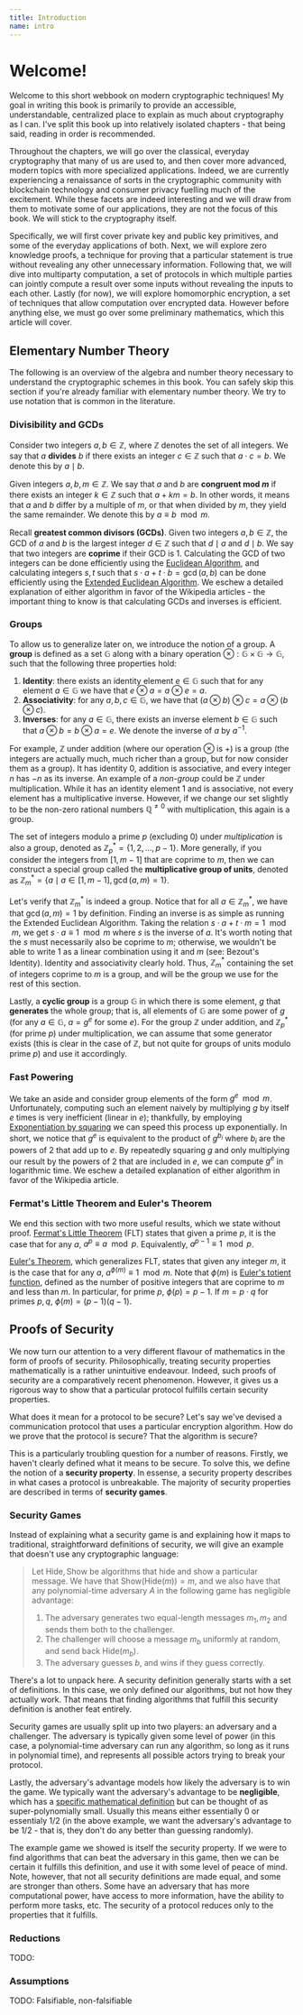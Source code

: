 ```yaml
---
title: Introduction
name: intro
---
```


# Welcome!

Welcome to this short webbook on modern cryptographic techniques! My goal in writing this book is primarily to provide an accessible, understandable, centralized place to explain as much about cryptography as I can. I've split this book up into relatively isolated chapters - that being said, reading in order is recommended.

Throughout the chapters, we will go over the classical, everyday cryptography that many of us are used to, and then cover more advanced, modern topics with more specialized applications. Indeed, we are currently experiencing a renaissance of sorts in the cryptographic community with blockchain technology and consumer privacy fuelling much of the excitement. While these facets are indeed interesting and we will draw from them to motivate some of our applications, they are not the focus of this book. We will stick to the cryptography itself.

Specifically, we will first cover private key and public key primitives, and some of the everyday applications of both. Next, we will explore zero knowledge proofs, a technique for proving that a particular statement is true without revealing any other unnecessary information. Following that, we will dive into multiparty computation, a set of protocols in which multiple parties can jointly compute a result over some inputs without revealing the inputs to each other. Lastly (for now), we will explore homomorphic encryption, a set of techniques that allow computation over encrypted data. However before anything else, we must go over some preliminary mathematics, which this article will cover.

## Elementary Number Theory

The following is an overview of the algebra and number theory necessary to understand the cryptographic schemes in this book. You can safely skip this section if you're already familiar with elementary number theory. We try to use notation that is common in the literature.

### Divisibility and GCDs

Consider two integers $a,b\in\mathbb{Z}$, where $\mathbb{Z}$ denotes the set of all integers. We say that $a$ **divides** $b$ if there exists an integer $c \in \mathbb{Z}$ such that $a \cdot c = b$. We denote this by $a \mid b$.

Given integers $a, b, m \in \mathbb{Z}$. We say that $a$ and $b$ are **congruent mod $m$** if there exists an integer $k\in\mathbb{Z}$ such that $a + km = b$. In other words, it means that $a$ and $b$ differ by a multiple of $m$, or that when divided by $m$, they yield the same remainder. We denote this by $a \equiv b \mod m$.

Recall **greatest common divisors (GCDs)**. Given two integers $a, b \in\mathbb{Z}$, the GCD of $a$ and $b$ is the largest integer $d\in\mathbb{Z}$ such that $d \mid a$ and $d \mid b$. We say that two integers are **coprime** if their GCD is 1. Calculating the GCD of two integers can be done efficiently using the [Euclidean Algorithm](https://en.wikipedia.org/wiki/Euclidean_algorithm), and calculating integers $s, t$ such that $s \cdot a + t \cdot b = \gcd(a, b)$ can be done efficiently using the [Extended Euclidean Algorithm](https://en.wikipedia.org/wiki/Extended_Euclidean_algorithm). We eschew a detailed explanation of either algorithm in favor of the Wikipedia articles - the important thing to know is that calculating GCDs and inverses is efficient.

### Groups

To allow us to generalize later on, we introduce the notion of a group. A **group** is defined as a set $\mathbb{G}$ along with a binary operation $\otimes: \mathbb{G} \times \mathbb{G} \rightarrow \mathbb{G}$, such that the following three properties hold:
1. **Identity**: there exists an identity element $e\in\mathbb{G}$ such that for any element $a \in \mathbb{G}$ we have that $e \otimes a = a \otimes e = a$.
2. **Associativity**: for any $a, b, c \in \mathbb{G}$, we have that $(a \otimes b) \otimes c = a \otimes (b \otimes c)$.
3. **Inverses**: for any $a \in \mathbb{G}$, there exists an inverse element $b \in \mathbb{G}$ such that $a \otimes b = b\otimes a = e$. We denote the inverse of $a$ by $a^{-1}$.

For example, $\mathbb{Z}$ under addition (where our operation $\otimes$ is $+$) is a group (the integers are actually much, much richer than a group, but for now consider them as a group). It has identity $0$, addition is associative, and every integer $n$ has $-n$ as its inverse. An example of a *non-group* could be $\mathbb{Z}$ under multiplication. While it has an identity element $1$ and is associative, not every element has a multiplicative inverse. However, if we change our set slightly to be the non-zero rational numbers $\mathbb{Q}^{\neq 0}$ with multiplication, this again is a group.

The set of integers modulo a prime $p$ (excluding $0$) under *multiplication* is also a group, denoted as $\mathbb{Z}_p^* = \{1,2,\dots,p-1\}$. More generally, if you consider the integers from $[1,m-1]$ that are coprime to $m$, then we can construct a special group called the **multiplicative group of units**, denoted as $\mathbb{Z}_m^*=\{a \mid a \in [1,m-1], \gcd(a,m)=1\}$.

Let's verify that $\mathbb{Z}_m^*$ is indeed a group. Notice that for all $a \in \mathbb{Z}_m^*$, we have that $\gcd(a, m) = 1$ by definition. Finding an inverse is as simple as running the Extended Euclidean Algorithm. Taking the relation $s \cdot a + t\cdot m = 1 \mod m$, we get $s \cdot a \equiv 1 \mod  m$ where $s$ is the inverse of $a$. It's worth noting that the $s$ must necessarily also be coprime to $m$; otherwise, we wouldn't be able to write 1 as a linear combination using it and $m$ (see: Bezout's Identity). Identity and associativity clearly hold. Thus, $\mathbb{Z}_m^*$ containing the set of integers coprime to $m$ is a group, and will be the group we use for the rest of this section.

Lastly, a **cyclic group** is a group $\mathbb{G}$ in which there is some element, $g$ that **generates** the whole group; that is, all elements of $\mathbb{G}$ are some power of $g$ (for any $a\in\mathbb{G}$, $a= g^e$ for some $e$). For the group $\mathbb{Z}$ under addition, and $\mathbb{Z}_p^*$ (for prime $p$) under multiplication, we can assume that some generator exists (this is clear in the case of $\mathbb{Z}$, but not quite for groups of units modulo prime $p$) and use it accordingly.

### Fast Powering

We take an aside and consider group elements of the form $g^e \mod  m$. Unfortunately, computing such an element naively by multiplying $g$ by itself $e$ times is very inefficient (linear in $e$); thankfully, by employing [Exponentiation by squaring](https://en.wikipedia.org/wiki/Exponentiation_by_squaring) we can speed this process up exponentially. In short, we notice that $g^e$ is equivalent to the product of $g^{b_i}$ where $b_i$ are the powers of 2 that add up to $e$. By repeatedly squaring $g$ and only multiplying our result by the powers of 2 that are included in $e$, we can compute $g^e$ in logarithmic time. We eschew a detailed explanation of either algorithm in favor of the Wikipedia article.

### Fermat's Little Theorem and Euler's Theorem

We end this section with two more useful results, which we state without proof. [Fermat's Little Theorem](https://en.wikipedia.org/wiki/Fermat%27s_little_theorem) (FLT) states that given a prime $p$, it is the case that for any $a$,  $a^p \equiv a \mod p$. Equivalently, $a^{p-1} \equiv 1 \mod p$.

[Euler's Theorem](https://en.wikipedia.org/wiki/Euler%27s_theorem), which generalizes FLT, states that given any integer $m$, it is the case that for any $a$, $a^{\phi(m)} \equiv 1 \mod m$. Note that $\phi(m)$ is [Euler's totient function](https://en.wikipedia.org/wiki/Euler%27s_totient_function), defined as the number of positive integers that are coprime to $m$ and less than $m$. In particular, for prime $p$, $\phi(p) = p-1$. If $m = p\cdot q$ for primes $p, q$, $\phi(m) = (p-1)(q-1)$.

<!-- ### Practice

To really hammer home some of these points, try out the following questions for practice:

- Calculate $GCD(39, 612)$ using the Euclidean algorithm
- Calculate $3^15 mod 100$ using fast powering
- Prove that if $a, b \in G$ are such that $a^{-1} = b^{-1}$, then $a = b$ -->

## Proofs of Security

We now turn our attention to a very different flavour of mathematics in the form of proofs of security. Philosophically, treating security properties mathematically is a rather unintuitive endeavour. Indeed, such proofs of security are a comparatively recent phenomenon. However, it gives us a rigorous way to show that a particular protocol fulfills certain security properties.

What does it mean for a protocol to be secure? Let's say we've devised a communication protocol that uses a particular encryption algorithm. How do we prove that the protocol is secure? That the algorithm is secure?

This is a particularly troubling question for a number of reasons. Firstly, we haven't clearly defined what it means to be secure. To solve this, we define the notion of a **security property**. In essense, a security property describes in what cases a protocol is unbreakable. The majority of security properties are described in terms of **security games**.

### Security Games

Instead of explaining what a security game is and explaining how it maps to traditional, straightforward definitions of security, we will give an example that doesn't use any cryptographic language:

> Let $\mathsf{Hide}, \mathsf{Show}$ be algorithms that hide and show a particular message. We have that $\mathsf{Show}(\mathsf{Hide}(m)) = m$, and we also have that any polynomial-time adversary $A$ in the following game has negligible advantage:
> 
> 1. The adversary generates two equal-length messages $m_1, m_2$ and sends them both to the challenger.
> 2. The challenger will choose a message $m_b$ uniformly at random, and send back $\mathsf{Hide}(m_b)$.
> 3. The adversary guesses $b$, and wins if they guess correctly.

There's a lot to unpack here. A security definition generally starts with a set of definitions. In this case, we only defined our algorithms, but not how they actually work. That means that finding algorithms that fulfill this security definition is another feat entirely.

Security games are usually split up into two players: an adversary and a challenger. The adversary is typically given some level of power (in this case, a polynomial-time adversary can run any algorithm, so long as it runs in polynomial time), and represents all possible actors trying to break your protocol.

Lastly, the adversary's advantage models how likely the adversary is to win the game. We typically want the adversary's advantage to be **negligible**, which has a [specific mathematical definition](https://en.wikipedia.org/wiki/Negligible_function) but can be thought of as super-polynomially small. Usually this means either essentially 0 or essentialy 1/2 (in the above example, we want the adversary's advantage to be 1/2 - that is, they don't do any better than guessing randomly).

The example game we showed is itself the security property. If we were to find algorithms that can beat the adversary in this game, then we can be certain it fulfills this definition, and use it with some level of peace of mind. Note, however, that not all security definitions are made equal, and some are stronger than others. Some have an adversary that has more computational power, have access to more information, have the ability to perform more tasks, etc. The security of a protocol reduces only to the properties that it fulfills.

### Reductions

TODO:

### Assumptions

TODO: Falsifiable, non-falsifiable
